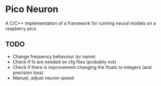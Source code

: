# Pico Neuron

A C/C++ implementation of a framework for running neural models on a raspberry pico.

## TODO
- Change frequency behaviour (or name)
- Check if fs are needed on cfg files (probably not)
- Check if there is improvement changing the floats to integers (and precision loss)
- Manuel, adjust neuron speed
